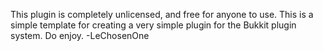 This plugin is completely unlicensed, and free for anyone to use. This is a simple template for creating a very simple plugin for the Bukkit plugin system. Do enjoy.
-LeChosenOne